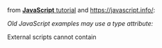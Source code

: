 from [**JavaScript** tutorial](https://www.w3schools.com/js/ 'try-code examples links are following') and <https://javascript.info/>: 

_Old JavaScript examples may use a type attribute: <script type="text/javascript">.
The type attribute is not required. JavaScript is the default scripting language in HTML._

Scripts can be placed in the <body>, or in the <head> section of an HTML page, or in both.

_Placing scripts at the bottom of the <body> element improves the display speed, because script interpretation slows down the display._
  
External scripts are practical when the same code is used in many different web pages. JavaScript files have the file extension **.js.**
To use an external script, put the name of the script file in the src (source) **attribute** of a <script> tag:
_Example: <script src="myScript.js"></script>_

External scripts cannot contain <script> tags.
  Placing scripts in external files has some advantages:
1) It separates HTML and code (versioning? )
2) It makes HTML and JavaScript easier to read and maintain (teamwork? debug? )
3) Cached JavaScript files **can speed up page loads** 

External scripts can be referenced with a **full URL** or with a **path relative** to the current web page.

JavaScript can "display" data in different ways:
1) Writing into an HTML element, using innerHTML.
To access an HTML element, JavaScript can use the **document.getElementById(id)**.innerHTML method. The id **attribute** defines the HTML element. The innerHTML **property** [defines the HTML content](https://www.w3schools.com/js/tryit.asp?filename=tryjs_output_dom ).

2) Writing into the HTML output using **document.write()**. For testing purposes, it is convenient to use. _Using document.write() [after an HTML document is loaded, will delete all existing HTML](https://www.w3schools.com/js/tryit.asp?filename=tryjs_output_write_over)_ 

3) Writing into [an alert box](https://www.w3schools.com/js/tryit.asp?filename=tryjs_output_alert), using **window.alert()** method.

4) Writing into the browser console, using **console.log()**. For debugging {F12} [purposes mainly](https://www.w3schools.com/js/tryit.asp?filename=tryjs_output_console).

JavaScript statements (programming instructions, code) are composed of:
+ Values, { Fixed values are called **literals**. Variable values are called **variables** }
+ Operators, { arithmetic operators ( + - * / ) to compute values, an assignment operator ( = ) to assign values to variables } 
+ Expressions, { An expression is a combination of values, variables, and operators, which computes to a value }
+ [Keywords](https://www.w3schools.com/js/js_reserved.asp), 
+ Comments. { // smth }

_Ending statements with [semicolon](- ';') is not required, but highly recommended._

If a JavaScript statement does not fit on one {visible} line, the best place [to break it is after an operator](https://www.w3schools.com/js/tryit.asp?filename=tryjs_statements_linebreak) 

JavaScript statements can be grouped together in **code blocks, inside curly brackets {...}**. The purpose of code blocks is to define statements to be executed together.

